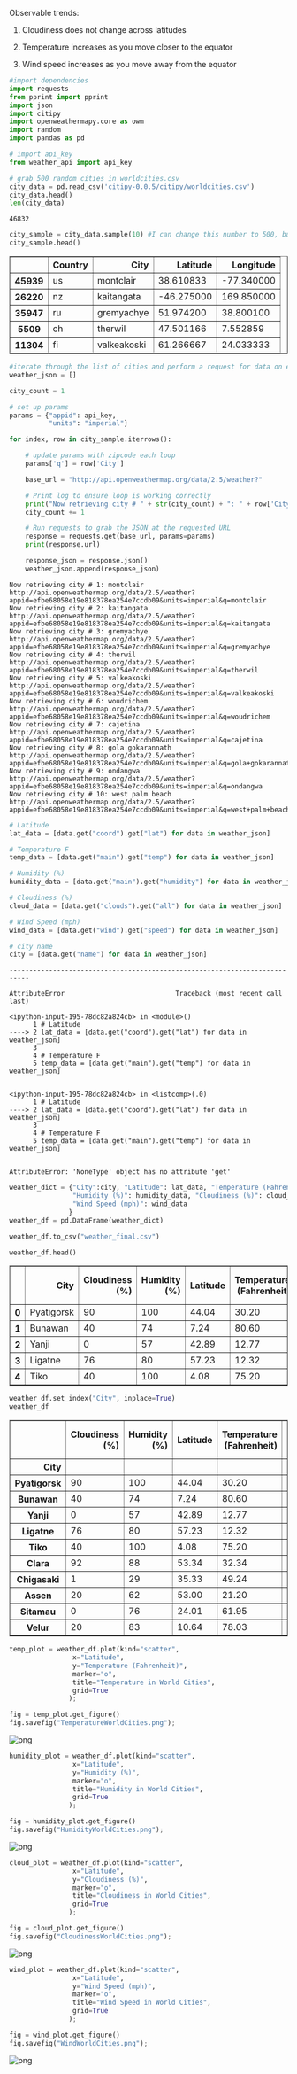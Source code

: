 
Observable trends:

1) Cloudiness does not change across latitudes

2) Temperature increases as you move closer to the equator

3) Wind speed increases as you move away from the equator


```python
#import dependencies
import requests
from pprint import pprint
import json
import citipy
import openweathermapy.core as owm
import random
import pandas as pd
```


```python
# import api_key
from weather_api import api_key
```


```python
# grab 500 random cities in worldcities.csv
city_data = pd.read_csv('citipy-0.0.5/citipy/worldcities.csv')
city_data.head()
len(city_data)
```




    46832




```python
city_sample = city_data.sample(10) #I can change this number to 500, but did 20 to save space
city_sample.head()
```




<div>
<style scoped>
    .dataframe tbody tr th:only-of-type {
        vertical-align: middle;
    }

    .dataframe tbody tr th {
        vertical-align: top;
    }

    .dataframe thead th {
        text-align: right;
    }
</style>
<table border="1" class="dataframe">
  <thead>
    <tr style="text-align: right;">
      <th></th>
      <th>Country</th>
      <th>City</th>
      <th>Latitude</th>
      <th>Longitude</th>
    </tr>
  </thead>
  <tbody>
    <tr>
      <th>45939</th>
      <td>us</td>
      <td>montclair</td>
      <td>38.610833</td>
      <td>-77.340000</td>
    </tr>
    <tr>
      <th>26220</th>
      <td>nz</td>
      <td>kaitangata</td>
      <td>-46.275000</td>
      <td>169.850000</td>
    </tr>
    <tr>
      <th>35947</th>
      <td>ru</td>
      <td>gremyachye</td>
      <td>51.974200</td>
      <td>38.800100</td>
    </tr>
    <tr>
      <th>5509</th>
      <td>ch</td>
      <td>therwil</td>
      <td>47.501166</td>
      <td>7.552859</td>
    </tr>
    <tr>
      <th>11304</th>
      <td>fi</td>
      <td>valkeakoski</td>
      <td>61.266667</td>
      <td>24.033333</td>
    </tr>
  </tbody>
</table>
</div>




```python
#iterate through the list of cities and perform a request for data on each
weather_json = []

city_count = 1

# set up params
params = {"appid": api_key,
          "units": "imperial"}

for index, row in city_sample.iterrows():

    # update params with zipcode each loop
    params['q'] = row['City']

    base_url = "http://api.openweathermap.org/data/2.5/weather?"

    # Print log to ensure loop is working correctly
    print("Now retrieving city # " + str(city_count) + ": " + row['City'])
    city_count += 1

    # Run requests to grab the JSON at the requested URL
    response = requests.get(base_url, params=params)
    print(response.url)

    response_json = response.json()
    weather_json.append(response_json)
```

    Now retrieving city # 1: montclair
    http://api.openweathermap.org/data/2.5/weather?appid=efbe68058e19e818378ea254e7ccdb09&units=imperial&q=montclair
    Now retrieving city # 2: kaitangata
    http://api.openweathermap.org/data/2.5/weather?appid=efbe68058e19e818378ea254e7ccdb09&units=imperial&q=kaitangata
    Now retrieving city # 3: gremyachye
    http://api.openweathermap.org/data/2.5/weather?appid=efbe68058e19e818378ea254e7ccdb09&units=imperial&q=gremyachye
    Now retrieving city # 4: therwil
    http://api.openweathermap.org/data/2.5/weather?appid=efbe68058e19e818378ea254e7ccdb09&units=imperial&q=therwil
    Now retrieving city # 5: valkeakoski
    http://api.openweathermap.org/data/2.5/weather?appid=efbe68058e19e818378ea254e7ccdb09&units=imperial&q=valkeakoski
    Now retrieving city # 6: woudrichem
    http://api.openweathermap.org/data/2.5/weather?appid=efbe68058e19e818378ea254e7ccdb09&units=imperial&q=woudrichem
    Now retrieving city # 7: cajetina
    http://api.openweathermap.org/data/2.5/weather?appid=efbe68058e19e818378ea254e7ccdb09&units=imperial&q=cajetina
    Now retrieving city # 8: gola gokarannath
    http://api.openweathermap.org/data/2.5/weather?appid=efbe68058e19e818378ea254e7ccdb09&units=imperial&q=gola+gokarannath
    Now retrieving city # 9: ondangwa
    http://api.openweathermap.org/data/2.5/weather?appid=efbe68058e19e818378ea254e7ccdb09&units=imperial&q=ondangwa
    Now retrieving city # 10: west palm beach
    http://api.openweathermap.org/data/2.5/weather?appid=efbe68058e19e818378ea254e7ccdb09&units=imperial&q=west+palm+beach



```python
# Latitude
lat_data = [data.get("coord").get("lat") for data in weather_json]

# Temperature F
temp_data = [data.get("main").get("temp") for data in weather_json]

# Humidity (%)
humidity_data = [data.get("main").get("humidity") for data in weather_json]

# Cloudiness (%)
cloud_data = [data.get("clouds").get("all") for data in weather_json]

# Wind Speed (mph)
wind_data = [data.get("wind").get("speed") for data in weather_json]

# city name
city = [data.get("name") for data in weather_json]

```


    ---------------------------------------------------------------------------

    AttributeError                            Traceback (most recent call last)

    <ipython-input-195-78dc82a824cb> in <module>()
          1 # Latitude
    ----> 2 lat_data = [data.get("coord").get("lat") for data in weather_json]
          3 
          4 # Temperature F
          5 temp_data = [data.get("main").get("temp") for data in weather_json]


    <ipython-input-195-78dc82a824cb> in <listcomp>(.0)
          1 # Latitude
    ----> 2 lat_data = [data.get("coord").get("lat") for data in weather_json]
          3 
          4 # Temperature F
          5 temp_data = [data.get("main").get("temp") for data in weather_json]


    AttributeError: 'NoneType' object has no attribute 'get'



```python
weather_dict = {"City":city, "Latitude": lat_data, "Temperature (Fahrenheit)": temp_data, 
                "Humidity (%)": humidity_data, "Cloudiness (%)": cloud_data, 
                "Wind Speed (mph)": wind_data
               }
weather_df = pd.DataFrame(weather_dict)

weather_df.to_csv("weather_final.csv")

weather_df.head()
```




<div>
<style scoped>
    .dataframe tbody tr th:only-of-type {
        vertical-align: middle;
    }

    .dataframe tbody tr th {
        vertical-align: top;
    }

    .dataframe thead th {
        text-align: right;
    }
</style>
<table border="1" class="dataframe">
  <thead>
    <tr style="text-align: right;">
      <th></th>
      <th>City</th>
      <th>Cloudiness (%)</th>
      <th>Humidity (%)</th>
      <th>Latitude</th>
      <th>Temperature (Fahrenheit)</th>
      <th>Wind Speed (mph)</th>
    </tr>
  </thead>
  <tbody>
    <tr>
      <th>0</th>
      <td>Pyatigorsk</td>
      <td>90</td>
      <td>100</td>
      <td>44.04</td>
      <td>30.20</td>
      <td>6.71</td>
    </tr>
    <tr>
      <th>1</th>
      <td>Bunawan</td>
      <td>40</td>
      <td>74</td>
      <td>7.24</td>
      <td>80.60</td>
      <td>4.70</td>
    </tr>
    <tr>
      <th>2</th>
      <td>Yanji</td>
      <td>0</td>
      <td>57</td>
      <td>42.89</td>
      <td>12.77</td>
      <td>8.66</td>
    </tr>
    <tr>
      <th>3</th>
      <td>Ligatne</td>
      <td>76</td>
      <td>80</td>
      <td>57.23</td>
      <td>12.32</td>
      <td>8.99</td>
    </tr>
    <tr>
      <th>4</th>
      <td>Tiko</td>
      <td>40</td>
      <td>100</td>
      <td>4.08</td>
      <td>75.20</td>
      <td>3.40</td>
    </tr>
  </tbody>
</table>
</div>




```python
weather_df.set_index("City", inplace=True)
weather_df
```




<div>
<style scoped>
    .dataframe tbody tr th:only-of-type {
        vertical-align: middle;
    }

    .dataframe tbody tr th {
        vertical-align: top;
    }

    .dataframe thead th {
        text-align: right;
    }
</style>
<table border="1" class="dataframe">
  <thead>
    <tr style="text-align: right;">
      <th></th>
      <th>Cloudiness (%)</th>
      <th>Humidity (%)</th>
      <th>Latitude</th>
      <th>Temperature (Fahrenheit)</th>
      <th>Wind Speed (mph)</th>
    </tr>
    <tr>
      <th>City</th>
      <th></th>
      <th></th>
      <th></th>
      <th></th>
      <th></th>
    </tr>
  </thead>
  <tbody>
    <tr>
      <th>Pyatigorsk</th>
      <td>90</td>
      <td>100</td>
      <td>44.04</td>
      <td>30.20</td>
      <td>6.71</td>
    </tr>
    <tr>
      <th>Bunawan</th>
      <td>40</td>
      <td>74</td>
      <td>7.24</td>
      <td>80.60</td>
      <td>4.70</td>
    </tr>
    <tr>
      <th>Yanji</th>
      <td>0</td>
      <td>57</td>
      <td>42.89</td>
      <td>12.77</td>
      <td>8.66</td>
    </tr>
    <tr>
      <th>Ligatne</th>
      <td>76</td>
      <td>80</td>
      <td>57.23</td>
      <td>12.32</td>
      <td>8.99</td>
    </tr>
    <tr>
      <th>Tiko</th>
      <td>40</td>
      <td>100</td>
      <td>4.08</td>
      <td>75.20</td>
      <td>3.40</td>
    </tr>
    <tr>
      <th>Clara</th>
      <td>92</td>
      <td>88</td>
      <td>53.34</td>
      <td>32.34</td>
      <td>30.91</td>
    </tr>
    <tr>
      <th>Chigasaki</th>
      <td>1</td>
      <td>29</td>
      <td>35.33</td>
      <td>49.24</td>
      <td>6.93</td>
    </tr>
    <tr>
      <th>Assen</th>
      <td>20</td>
      <td>62</td>
      <td>53.00</td>
      <td>21.20</td>
      <td>21.92</td>
    </tr>
    <tr>
      <th>Sitamau</th>
      <td>0</td>
      <td>76</td>
      <td>24.01</td>
      <td>61.95</td>
      <td>3.40</td>
    </tr>
    <tr>
      <th>Velur</th>
      <td>20</td>
      <td>83</td>
      <td>10.64</td>
      <td>78.03</td>
      <td>5.82</td>
    </tr>
  </tbody>
</table>
</div>




```python
temp_plot = weather_df.plot(kind="scatter",
                x="Latitude", 
                y="Temperature (Fahrenheit)",
                marker="o",
                title="Temperature in World Cities",
                grid=True
               );

fig = temp_plot.get_figure()
fig.savefig("TemperatureWorldCities.png");
```


![png](output_9_0.png)



```python
humidity_plot = weather_df.plot(kind="scatter",
                x="Latitude", 
                y="Humidity (%)",
                marker="o",
                title="Humidity in World Cities",
                grid=True
               );

fig = humidity_plot.get_figure()
fig.savefig("HumidityWorldCities.png");
```


![png](output_10_0.png)



```python
cloud_plot = weather_df.plot(kind="scatter",
                x="Latitude", 
                y="Cloudiness (%)",
                marker="o",
                title="Cloudiness in World Cities",
                grid=True
               );

fig = cloud_plot.get_figure()
fig.savefig("CloudinessWorldCities.png");
```


![png](output_11_0.png)



```python
wind_plot = weather_df.plot(kind="scatter",
                x="Latitude", 
                y="Wind Speed (mph)",
                marker="o",
                title="Wind Speed in World Cities",
                grid=True
               );

fig = wind_plot.get_figure()
fig.savefig("WindWorldCities.png");
```


![png](output_12_0.png)

